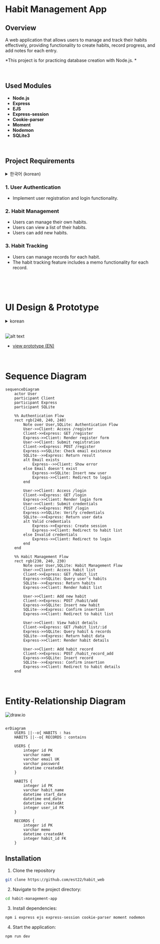 # Habit Management App

## Overview
A web application that allows users to manage and track their habits effectively, providing functionality to create habits, record progress, and add notes for each entry.

*This project is for practicing database creation with Node.js. *

&nbsp;
## Used Modules

- **Node.js**
- **Express**
- **EJS**
- **Express-session**
- **Cookie-parser**
- **Moment**
- **Nodemon**
- **SQLite3**

&nbsp;
&nbsp;

## Project Requirements
<details>
<summary>한국어 (korean)</summary>
<div markdown="1">
- 회원가입 및 로그인 기능
- 회원 별로 습관을 관리 해야 한다.
- 습관 목록을 조회할 수 있어야 하고, 습관을 추가할 수 있어야 한다
- 습관 별로 기록을 관리할 수 있어야 한다.
- 습관 기록에는 메모를 할 수 있는 기능이 필요하다.

</div>
</details>

### 1. User Authentication
- Implement user registration and login functionality.

### 2. Habit Management
- Users can manage their own habits.
- Users can view a list of their habits.
- Users can add new habits.

### 3. Habit Tracking
- Users can manage records for each habit.
- The habit tracking feature includes a memo functionality for each record.

&nbsp;





&nbsp;


# UI Design & Prototype
<details>
<summary>korean</summary>
<div markdown="1">


![alt text](image-1.png)
* [프로토타입 보기 (KR)](https://whimsical.com/habit-web-THkqG3nynXrMxTGv31HkAd)

* [요구사항 명세서 pdf](habbit-requirement.pdf)


</div>
</details>
&nbsp;

![alt text](image-2.png)
* [view prototype (EN)](https://whimsical.com/habit-web-eng-Fq6SJpY2R9dFP3CX86zYcD@or4CdLRbgroUYs7q3E5gZn2vyaZihJaovEpzuq9dR)

&nbsp;

# Sequence Diagram
``` mermaid
sequenceDiagram
    actor User
    participant Client
    participant Express
    participant SQLite
    
    %% Authentication Flow
    rect rgb(240, 240, 240)
        Note over User,SQLite: Authentication Flow
        User->>Client: Access /register
        Client->>Express: GET /register
        Express->>Client: Render register form
        User->>Client: Submit registration
        Client->>Express: POST /register
        Express->>SQLite: Check email existence
        SQLite-->>Express: Return result
        alt Email exists
            Express-->>Client: Show error
        else Email doesn't exist
            Express->>SQLite: Insert new user
            Express->>Client: Redirect to login
        end

        User->>Client: Access /login
        Client->>Express: GET /login
        Express->>Client: Render login form
        User->>Client: Submit credentials
        Client->>Express: POST /login
        Express->>SQLite: Verify credentials
        SQLite-->>Express: Return user data
        alt Valid credentials
            Express->>Express: Create session
            Express->>Client: Redirect to habit list
        else Invalid credentials
            Express->>Client: Redirect to login
        end
    end

    %% Habit Management Flow
    rect rgb(230, 240, 230)
        Note over User,SQLite: Habit Management Flow
        User->>Client: Access habit list
        Client->>Express: GET /habit_list
        Express->>SQLite: Query user's habits
        SQLite-->>Express: Return habits
        Express->>Client: Render habit list

        User->>Client: Add new habit
        Client->>Express: POST /habit/add
        Express->>SQLite: Insert new habit
        SQLite-->>Express: Confirm insertion
        Express->>Client: Redirect to habit list

        User->>Client: View habit details
        Client->>Express: GET /habit_list/:id
        Express->>SQLite: Query habit & records
        SQLite-->>Express: Return habit data
        Express->>Client: Render habit details

        User->>Client: Add habit record
        Client->>Express: POST /habit_record_add
        Express->>SQLite: Insert record
        SQLite-->>Express: Confirm insertion
        Express->>Client: Redirect to habit details
    end
```

&nbsp;


# Entity-Relationship Diagram


![draw.io](image-3.png)

``` mermaid

erDiagram
    USERS ||--o{ HABITS : has
    HABITS ||--o{ RECORDS : contains

    USERS {
        integer id PK
        varchar name
        varchar email UK
        varchar password
        datetime createdAt
    }

    HABITS {
        integer id PK
        varchar habit_name
        datetime start_date
        datetime end_date
        datetime createdAt
        integer user_id FK
    }

    RECORDS {
        integer id PK
        varchar memo
        datetime createdAt
        integer habit_id FK
    }
```


## Installation
1. Clone the repository
~~~bash
git clone https://github.com/est22/habit_web
~~~
2. Navigate to the project directory:
~~~bash
cd habit-management-app
~~~
3. Install dependencies:
~~~bash
npm i express ejs express-session cookie-parser moment nodemon
~~~
4. Start the application: 
~~~bash
npm run dev
~~~

&nbsp;
&nbsp;

